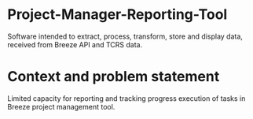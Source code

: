 # Project-Manager-Reporting-Tool
Software intended to extract, process, transform, store and display data, received from Breeze API and TCRS data.

# Context and problem statement
Limited capacity for reporting and tracking progress execution of tasks in Breeze project management tool.

